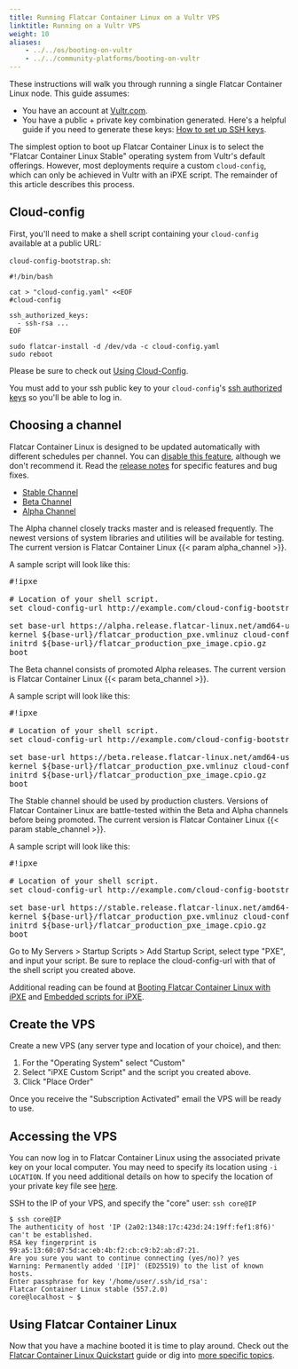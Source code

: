 ```yaml
---
title: Running Flatcar Container Linux on a Vultr VPS
linktitle: Running on a Vultr VPS
weight: 10
aliases:
    - ../../os/booting-on-vultr
    - ../../community-platforms/booting-on-vultr
---
```


These instructions will walk you through running a single Flatcar Container Linux node. This guide assumes:

* You have an account at [Vultr.com](https://www.vultr.com).
* You have a public + private key combination generated. Here's a helpful guide if you need to generate these keys: [How to set up SSH keys](https://help.github.com/articles/generating-ssh-keys).

The simplest option to boot up Flatcar Container Linux is to select the "Flatcar Container Linux Stable" operating system from Vultr's default offerings. However, most deployments require a custom `cloud-config`, which can only be achieved in Vultr with an iPXE script. The remainder of this article describes this process.

## Cloud-config

First, you'll need to make a shell script containing your `cloud-config` available at a public URL:

`cloud-config-bootstrap.sh`:

```shell
#!/bin/bash

cat > "cloud-config.yaml" <<EOF
#cloud-config

ssh_authorized_keys:
  - ssh-rsa ...
EOF

sudo flatcar-install -d /dev/vda -c cloud-config.yaml
sudo reboot
```

Please be sure to check out [Using Cloud-Config](https://github.com/flatcar-linux/coreos-cloudinit/blob/master/Documentation/cloud-config.md).

You must add to your ssh public key to your `cloud-config`'s [ssh authorized keys](https://github.com/flatcar-linux/coreos-cloudinit/blob/master/Documentation/cloud-config.md#ssh_authorized_keys) so you'll be able to log in.

## Choosing a channel

Flatcar Container Linux is designed to be updated automatically with different schedules per channel. You can [disable this feature][update-strategies], although we don't recommend it. Read the [release notes][release-notes] for specific features and bug fixes.

<div id="vultr-images">
  <ul class="nav nav-tabs">
    <li class="active"><a href="#stable" data-toggle="tab">Stable Channel</a></li>
    <li><a href="#beta" data-toggle="tab">Beta Channel</a></li>
    <li><a href="#alpha" data-toggle="tab">Alpha Channel</a></li>
  </ul>
  <div class="tab-content coreos-docs-image-table">
    <div class="tab-pane" id="alpha">
      <div class="channel-info">
        <p>The Alpha channel closely tracks master and is released frequently. The newest versions of system libraries and utilities will be available for testing. The current version is Flatcar Container Linux {{< param alpha_channel >}}.</p>
      </div>
      <p>A sample script will look like this:</p>

<pre>#!ipxe

# Location of your shell script.
set cloud-config-url http://example.com/cloud-config-bootstrap.sh

set base-url https://alpha.release.flatcar-linux.net/amd64-usr/current
kernel ${base-url}/flatcar_production_pxe.vmlinuz cloud-config-url=${cloud-config-url}
initrd ${base-url}/flatcar_production_pxe_image.cpio.gz
boot
</pre>
  </div>
    <div class="tab-pane" id="beta">
      <div class="channel-info">
        <p>The Beta channel consists of promoted Alpha releases. The current version is Flatcar Container Linux {{< param beta_channel >}}.</p>
      </div>
      <p>A sample script will look like this:</p>

<pre>#!ipxe

# Location of your shell script.
set cloud-config-url http://example.com/cloud-config-bootstrap.sh

set base-url https://beta.release.flatcar-linux.net/amd64-usr/current
kernel ${base-url}/flatcar_production_pxe.vmlinuz cloud-config-url=${cloud-config-url}
initrd ${base-url}/flatcar_production_pxe_image.cpio.gz
boot</pre>
  </div>
    <div class="tab-pane active" id="stable">
      <div class="channel-info">
        <p>The Stable channel should be used by production clusters. Versions of Flatcar Container Linux are battle-tested within the Beta and Alpha channels before being promoted. The current version is Flatcar Container Linux {{< param stable_channel >}}.</p>
      </div>
      <p>A sample script will look like this:</p>

<pre>#!ipxe

# Location of your shell script.
set cloud-config-url http://example.com/cloud-config-bootstrap.sh

set base-url https://stable.release.flatcar-linux.net/amd64-usr/current
kernel ${base-url}/flatcar_production_pxe.vmlinuz cloud-config-url=${cloud-config-url}
initrd ${base-url}/flatcar_production_pxe_image.cpio.gz
boot</pre>
  </div>
  </div>
</div>

Go to My Servers > Startup Scripts > Add Startup Script, select type "PXE", and input your script. Be sure to replace the cloud-config-url with that of the shell script you created above.

Additional reading can be found at [Booting Flatcar Container Linux with iPXE][booting-with-ipxe] and [Embedded scripts for iPXE](http://ipxe.org/embed).

## Create the VPS

Create a new VPS (any server type and location of your choice), and then:

1. For the "Operating System" select "Custom"
2. Select "iPXE Custom Script" and the script you created above.
3. Click "Place Order"

Once you receive the "Subscription Activated" email the VPS will be ready to use.

## Accessing the VPS

You can now log in to Flatcar Container Linux using the associated private key on your local computer. You may need to specify its location using `-i LOCATION`. If you need additional details on how to specify the location of your private key file see [here](http://www.cyberciti.biz/faq/force-ssh-client-to-use-given-private-key-identity-file/).

SSH to the IP of your VPS, and specify the "core" user: `ssh core@IP`

```shell
$ ssh core@IP
The authenticity of host 'IP (2a02:1348:17c:423d:24:19ff:fef1:8f6)' can't be established.
RSA key fingerprint is 99:a5:13:60:07:5d:ac:eb:4b:f2:cb:c9:b2:ab:d7:21.
Are you sure you want to continue connecting (yes/no)? yes
Warning: Permanently added '[IP]' (ED25519) to the list of known hosts.
Enter passphrase for key '/home/user/.ssh/id_rsa':
Flatcar Container Linux stable (557.2.0)
core@localhost ~ $
```

## Using Flatcar Container Linux

Now that you have a machine booted it is time to play around. Check out the [Flatcar Container Linux Quickstart][quickstart] guide or dig into [more specific topics][doc-index].

[update-strategies]: ../../setup/releases/update-strategies
[release-notes]: https://flatcar-linux.org/releases
[quickstart]: ../
[doc-index]: ../../
[booting-with-ipxe]: ../../installing/bare-metal/booting-with-ipxe
